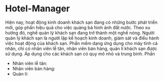 # Hotel-Manager
 
Hiện nay, hoạt động kinh doanh khách sạn đang có những bước phát triển mới, góp phần hiệu quả cho việc quảng bá hình ảnh đất nước. Theo xu hướng đó, nghề quản lý khách sạn đang trở thành một nghề nóng. Người quản lý khách sạn là người lập kế hoạch kinh doanh, giám sát và điều hành việc hoạt động của khách sạn. Phần mềm dạng ứng dụng cho máy tính cá nhân, chỉ có nhân viên lễ tân, nhân viên bán hàng, quản lí khách sạn được sử dụng. Áp dụng cho các khách sạn có quy mô nhỏ và trung binh.
Phần
- Nhân viên lễ tân:
- Nhân viên bán hàng:
- Quản lí:
   
